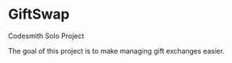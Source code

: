 # GiftSwap
Codesmith Solo Project

The goal of this project is to make managing gift exchanges easier.
